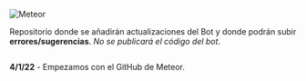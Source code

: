 ![Meteor](https://i.imgur.com/r54VvVA.png "el mejor bot")

Repositorio donde se añadirán actualizaciones del Bot y donde podrán subir **errores/sugerencias**. _No se publicará el código del bot_.

```

```

**4/1/22** - Empezamos con el GitHub de Meteor.
